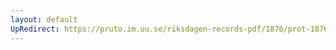 ```yaml
---
layout: default
UpRedirect: https://pruto.im.uu.se/riksdagen-records-pdf/1876/prot-1876--ak--036/prot-1876--ak--036_054.pdf
---
```

